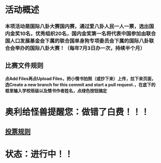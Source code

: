 # 活动概述

### 本项活动是国际八卦大赛国内赛，通过爱八卦人民一人一票，选出国内金奖10名，优秀组织20名，国内金奖第一名将代表中国参加由联合国人口发展基金会下属的联合国单身狗专项委员会下属的国际八卦联合会举办的国际八卦大赛！（每年7月3日办一次，持续半个月）

## 比赛文件规则

#### 点Add Files再点Upload Files，把小情书拍照（或抄下来）上传，拉下来页面，选Create a new branch for this commit and start a pull request.，在底下的框里输入学校班级以及情书作者姓名，点绿色按钮搞定

# 奥利给怪兽提醒您：做错了白费！！！

## [投票规则](https://github.com/ds1302zs/codingwater/issues/1)

# 状态：进行中！！
